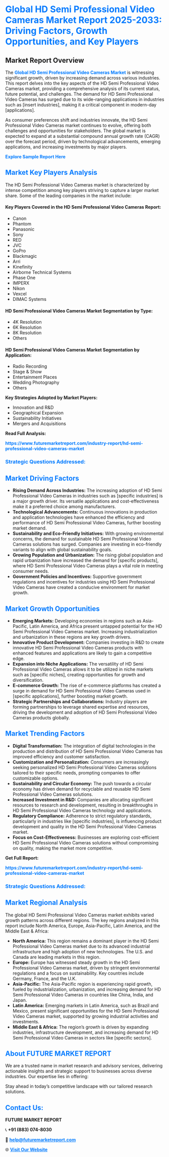 <h1 style="color: #007BFF;">Global HD Semi Professional Video Cameras Market Report 2025-2033: Driving Factors, Growth Opportunities, and Key Players</h1>

<section id="overview">
<h2>Market Report Overview</h2>
<p>The <a href="https://www.futuremarketreport.com/industry-report/hd-semi-professional-video-cameras-market" style="color: #007BFF; text-decoration: none;"><strong>Global HD Semi Professional Video Cameras Market</strong></a> is witnessing significant growth, driven by increasing demand across various industries. This report delves into the key aspects of the HD Semi Professional Video Cameras market, providing a comprehensive analysis of its current status, future potential, and challenges. The demand for HD Semi Professional Video Cameras has surged due to its wide-ranging applications in industries such as [insert industries], making it a critical component in modern-day [applications].</p>
<p>As consumer preferences shift and industries innovate, the HD Semi Professional Video Cameras market continues to evolve, offering both challenges and opportunities for stakeholders. The global market is expected to expand at a substantial compound annual growth rate (CAGR) over the forecast period, driven by technological advancements, emerging applications, and increasing investments by major players.</p>
</section>

<section id="overview">
<p><a href="https://www.futuremarketreport.com/request-sample/reportId=82017" style="color: #007BFF; text-decoration: none;"><strong>Explore Sample Report Here</strong></a></p>
</section>

<section id="key-players">
<h2 style="color: #007BFF;">Market Key Players Analysis</h2>
<p>The HD Semi Professional Video Cameras market is characterized by intense competition among key players striving to capture a larger market share. Some of the leading companies in the market include:</p>
<h4>Key Players Covered in the HD Semi Professional Video Cameras Report:</h4>
<ul><li>Canon</li><li>Phantom</li><li>Panasonic</li><li>Sony</li><li>RED</li><li>JVC</li><li>GoPro</li><li>Blackmagic</li><li>Arri</li><li>Kinefinity</li><li>Airborne Technical Systems</li><li>Phase One</li><li>IMPERX</li><li>Nikon</li><li>Vexcel</li><li>DIMAC Systems</li></ul>
<h4>HD Semi Professional Video Cameras Market Segmentation by Type:</h4>
<ul><li>4K Resolution</li><li>6K Resolution</li><li>8K Resolution</li><li>Others</li></ul>

<h4>HD Semi Professional Video Cameras Market Segmentation by Application:</h4>
<ul><li>Radio Recording</li><li>Stage &amp; Show</li><li>Entertainment Places</li><li>Wedding Photography</li><li>Others</li></ul>
<p><strong>Key Strategies Adopted by Market Players:</strong></p>
<ul>
<li>Innovation and R&D</li>
<li>Geographical Expansion</li>
<li>Sustainability Initiatives</li>
<li>Mergers and Acquisitions</li>
</ul>
</section>

<section>
<p><strong>Read Full Analysis: </strong></p><a href="https://www.futuremarketreport.com/industry-report/hd-semi-professional-video-cameras-market" style="color: #007BFF; text-decoration: none;"><strong>https://www.futuremarketreport.com/industry-report/hd-semi-professional-video-cameras-market</strong></a>
<h3 style="color: #007BFF;">Strategic Questions Addressed:</h3>
</section>

<section id="driving-factors">
<h2 style="color: #007BFF;">Market Driving Factors</h2>
<ul>
<li><strong>Rising Demand Across Industries:</strong> The increasing adoption of HD Semi Professional Video Cameras in industries such as [specific industries] is a major growth driver. Its versatile applications and cost-effectiveness make it a preferred choice among manufacturers.</li>
<li><strong>Technological Advancements:</strong> Continuous innovations in production and application technologies have enhanced the efficiency and performance of HD Semi Professional Video Cameras, further boosting market demand.</li>
<li><strong>Sustainability and Eco-Friendly Initiatives:</strong> With growing environmental concerns, the demand for sustainable HD Semi Professional Video Cameras solutions has surged. Companies are investing in eco-friendly variants to align with global sustainability goals.</li>
<li><strong>Growing Population and Urbanization:</strong> The rising global population and rapid urbanization have increased the demand for [specific products], where HD Semi Professional Video Cameras plays a vital role in meeting consumer needs.</li>
<li><strong>Government Policies and Incentives:</strong> Supportive government regulations and incentives for industries using HD Semi Professional Video Cameras have created a conducive environment for market growth.</li>
</ul>
</section>

<section id="growth-opportunities">
<h2 style="color: #007BFF;">Market Growth Opportunities</h2>
<ul>
<li><strong>Emerging Markets:</strong> Developing economies in regions such as Asia-Pacific, Latin America, and Africa present untapped potential for the HD Semi Professional Video Cameras market. Increasing industrialization and urbanization in these regions are key growth drivers.</li>
<li><strong>Innovative Product Development:</strong> Companies investing in R&D to create innovative HD Semi Professional Video Cameras products with enhanced features and applications are likely to gain a competitive edge.</li>
<li><strong>Expansion into Niche Applications:</strong> The versatility of HD Semi Professional Video Cameras allows it to be utilized in niche markets such as [specific niches], creating opportunities for growth and diversification.</li>
<li><strong>E-commerce Growth:</strong> The rise of e-commerce platforms has created a surge in demand for HD Semi Professional Video Cameras used in [specific applications], further boosting market growth.</li>
<li><strong>Strategic Partnerships and Collaborations:</strong> Industry players are forming partnerships to leverage shared expertise and resources, driving the development and adoption of HD Semi Professional Video Cameras products globally.</li>
</ul>
</section>

<section id="trending-factors">
<h2 style="color: #007BFF;">Market Trending Factors</h2>
<ul>
<li><strong>Digital Transformation:</strong> The integration of digital technologies in the production and distribution of HD Semi Professional Video Cameras has improved efficiency and customer satisfaction.</li>
<li><strong>Customization and Personalization:</strong> Consumers are increasingly seeking personalized HD Semi Professional Video Cameras solutions tailored to their specific needs, prompting companies to offer customizable options.</li>
<li><strong>Sustainability and Circular Economy:</strong> The push towards a circular economy has driven demand for recyclable and reusable HD Semi Professional Video Cameras solutions.</li>
<li><strong>Increased Investment in R&D:</strong> Companies are allocating significant resources to research and development, resulting in breakthroughs in HD Semi Professional Video Cameras technology and applications.</li>
<li><strong>Regulatory Compliance:</strong> Adherence to strict regulatory standards, particularly in industries like [specific industries], is influencing product development and quality in the HD Semi Professional Video Cameras market.</li>
<li><strong>Focus on Cost-Effectiveness:</strong> Businesses are exploring cost-efficient HD Semi Professional Video Cameras solutions without compromising on quality, making the market more competitive.</li>
</ul>
</section>

<section>
<p><strong>Get Full Report: </strong></p><a href="https://www.futuremarketreport.com/industry-report/hd-semi-professional-video-cameras-market" style="color: #007BFF; text-decoration: none;"><strong>https://www.futuremarketreport.com/industry-report/hd-semi-professional-video-cameras-market</strong></a>
<h3 style="color: #007BFF;">Strategic Questions Addressed:</h3>
</section>


<section id="regional-analysis">
<h2 style="color: #007BFF;">Market Regional Analysis</h2>
<p>The global HD Semi Professional Video Cameras market exhibits varied growth patterns across different regions. The key regions analyzed in this report include North America, Europe, Asia-Pacific, Latin America, and the Middle East & Africa:</p>
<ul>
<li><strong>North America:</strong> This region remains a dominant player in the HD Semi Professional Video Cameras market due to its advanced industrial infrastructure and high adoption of new technologies. The U.S. and Canada are leading markets in this region.</li>
<li><strong>Europe:</strong> Europe has witnessed steady growth in the HD Semi Professional Video Cameras market, driven by stringent environmental regulations and a focus on sustainability. Key countries include Germany, France, and the U.K.</li>
<li><strong>Asia-Pacific:</strong> The Asia-Pacific region is experiencing rapid growth, fueled by industrialization, urbanization, and increasing demand for HD Semi Professional Video Cameras in countries like China, India, and Japan.</li>
<li><strong>Latin America:</strong> Emerging markets in Latin America, such as Brazil and Mexico, present significant opportunities for the HD Semi Professional Video Cameras market, supported by growing industrial activities and investments.</li>
<li><strong>Middle East & Africa:</strong> The region’s growth is driven by expanding industries, infrastructure development, and increasing demand for HD Semi Professional Video Cameras in sectors like [specific sectors].</li>
</ul>
</section>

<footer>
<h2 style="color: #007BFF;">About FUTURE MARKET REPORT</h2>
<p>We are a trusted name in market research and advisory services, delivering actionable insights and strategic support to businesses across diverse industries. Our expertise lies in offering:</p>

<p>Stay ahead in today’s competitive landscape with our tailored research solutions.</p>

<h2 style="color: #007BFF;">Contact Us:</h2>
<p><strong>FUTURE MARKET REPORT</strong></p>
<p>📞 <strong>+91 (883) 074-8030</strong></p>
<p>📧 <strong><a href="mailto:help@futuremarketreport.com" style="color: #007BFF;">help@futuremarketreport.com</a></strong></p>
<p>🌐 <strong><a href="https://www.futuremarketreport.com/" style="color: #007BFF;">Visit Our Website</a></strong></p>
</footer>